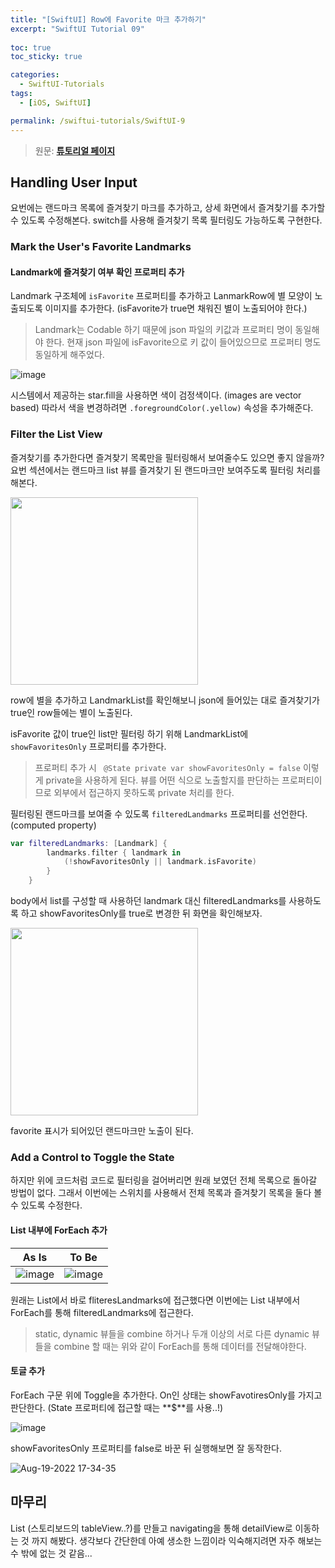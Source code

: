 ```yaml
---
title: "[SwiftUI] Row에 Favorite 마크 추가하기"
excerpt: "SwiftUI Tutorial 09"
  
toc: true
toc_sticky: true

categories:
  - SwiftUI-Tutorials
tags:
  - [iOS, SwiftUI]

permalink: /swiftui-tutorials/SwiftUI-9
---
```


> 원문: **[튜토리얼 페이지](https://developer.apple.com/tutorials/swiftui/building-lists-and-navigation)**

## Handling User Input

요번에는 랜드마크 목록에 즐겨찾기 마크를 추가하고, 상세 화면에서 즐겨찾기를 추가할 수 있도록 수정해본다. switch를 사용해 즐겨찾기 목록 필터링도 가능하도록 구현한다.

### Mark the User's Favorite Landmarks

#### Landmark에 즐겨찾기 여부 확인 프로퍼티 추가

Landmark 구조체에 `isFavorite` 프로퍼티를 추가하고 LanmarkRow에 별 모양이 노출되도록 이미지를 추가한다. (isFavorite가 true면 채워진 별이 노출되어야 한다.)

> Landmark는 Codable 하기 때문에 json 파일의 키값과 프로퍼티 명이 동일해야 한다. 현재 json 파일에 isFavorite으로 키 값이 들어있으므로 프로퍼티 명도 동일하게 해주었다.

![image](https://user-images.githubusercontent.com/22000470/185568366-53205dff-639c-4775-9d85-9eb14633944d.png)

시스템에서 제공하는 star.fill을 사용하면 색이 검정색이다. (images are vector based) 따라서 색을 변경하려면 `.foregroundColor(.yellow)` 속성을 추가해준다.

### Filter the List View

즐겨찾기를 추가한다면 즐겨찾기 목록만을 필터링해서 보여줄수도 있으면 좋지 않을까? 요번 섹션에서는 랜드마크 list 뷰를 즐겨찾기 된 랜드마크만 보여주도록 필터링 처리를 해본다.

<img src="https://user-images.githubusercontent.com/22000470/185569318-d8adf8be-ea1f-48fe-a76f-edfd3842e1c8.png" width="300">

row에 별을 추가하고 LandmarkList를 확인해보니 json에 들어있는 대로 즐겨찾기가 true인 row들에는 별이 노출된다.

isFavorite 값이 true인 list만 필터링 하기 위해 LandmarkList에 `showFavoritesOnly` 프로퍼티를 추가한다.
> 프로퍼티 추가 시 ` @State private var showFavoritesOnly = false` 이렇게 private을 사용하게 된다. 뷰를 어떤 식으로 노출할지를 판단하는 프로퍼티이므로 외부에서 접근하지 못하도록 private 처리를 한다.

필터링된 랜드마크를 보여줄 수 있도록 `filteredLandmarks` 프로퍼티를 선언한다. (computed property)

```swift
var filteredLandmarks: [Landmark] {
        landmarks.filter { landmark in
            (!showFavoritesOnly || landmark.isFavorite)
        }
    }
```

body에서 list를 구성할 때 사용하던 landmark 대신 filteredLandmarks를 사용하도록 하고 showFavoritesOnly를 true로 변경한 뒤 화면을 확인해보자.

<img src="https://user-images.githubusercontent.com/22000470/185570928-6b4fc011-0db9-448e-85df-4677d489650c.png" width="300">

favorite 표시가 되어있던 랜드마크만 노출이 된다.

### Add a Control to Toggle the State

하지만 위에 코드처럼 코드로 필터링을 걸어버리면 원래 보였던 전체 목록으로 돌아갈 방법이 없다. 그래서 이번에는 스위치를 사용해서 전체 목록과 즐겨찾기 목록을 둘다 볼 수 있도록 수정한다.

#### List 내부에 ForEach 추가

|As Is|To Be|
|-|-|
|![image](https://user-images.githubusercontent.com/22000470/185577755-22be24b4-0ce8-4305-ba64-30ea6606689e.png)|![image](https://user-images.githubusercontent.com/22000470/185577710-c9a090b0-8a51-49d4-984d-01993c10c5f9.png)|

원래는 List에서 바로 fliteresLandmarks에 접근했다면 이번에는 List 내부에서 ForEach를 통해 filteredLandmarks에 접근한다.

> static, dynamic 뷰들을 combine 하거나 두개 이상의 서로 다른 dynamic 뷰들을 combine 할 때는 위와 같이 ForEach를 통해 데이터를 전달해야한다.

#### 토글 추가

ForEach 구문 위에 Toggle을 추가한다. On인 상태는 showFavotiresOnly를 가지고 판단한다. (State 프로퍼티에 접근할 때는 **$**를 사용..!)

![image](https://user-images.githubusercontent.com/22000470/185578506-135312e2-449e-48b0-8605-76bdd3a7d368.png)

showFavoritesOnly 프로퍼티를 false로 바꾼 뒤 실행해보면 잘 동작한다.

![Aug-19-2022 17-34-35](https://user-images.githubusercontent.com/22000470/185579135-feeaa8f0-d2a8-4b2c-bde9-bbc7fe54909d.gif)


## 마무리

List (스토리보드의 tableView..?)를 만들고 navigating을 통해 detailView로 이동하는 것 까지 해봤다. 생각보다 간단한데 아예 생소한 느낌이라 익숙해지려면 자주 해보는 수 밖에 없는 것 같음...
